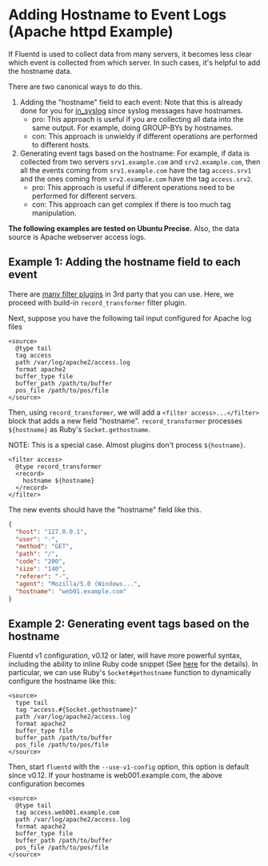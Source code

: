 # Adding Hostname to Event Logs (Apache httpd Example)

If Fluentd is used to collect data from many servers, it becomes less clear which event
is collected from which server. In such cases, it's helpful to add the hostname data.

There are two canonical ways to do this.

1. Adding the "hostname" field to each event: Note that this is already done for you for
[in_syslog](https:/docs.fluentd.org/articles/in_syslog) since syslog messages have hostnames.
    - pro: This approach is useful if you are collecting all data into the same output. For example, doing GROUP-BYs by hostnames.
    - con: This approach is unwieldy if different operations are performed to different hosts.
2. Generating event tags based on the hostname: For example, if data is collected from two servers
`srv1.example.com` and `srv2.example.com`, then all the events coming from `srv1.example.com` have the tag
`access.srv1` and the ones coming from `srv2.example.com` have the tag `access.srv2`.
    - pro: This approach is useful if different operations need to be performed for different servers.
    - con: This approach can get complex if there is too much tag manipulation.

**The following examples are tested on Ubuntu Precise.** Also, the data source is Apache webserver access logs.

## Example 1: Adding the hostname field to each event

There are [many filter plugins](/plugins#filter) in 3rd party that you can use. Here, we proceed with
build-in `record_transformer` filter plugin.

Next, suppose you have the following tail input configured for Apache log files

```
<source>
  @type tail
  tag access
  path /var/log/apache2/access.log
  format apache2
  buffer_type file
  buffer_path /path/to/buffer
  pos_file /path/to/pos/file
</source>
```

Then, using `record_transformer`, we will add a `<filter access>...</filter>` block that adds
a new field "hostname". `record_transformer` processes `${hostname}` as Ruby's `Socket.gethostname`.

NOTE: This is a special case. Almost plugins don't process `${hostname}`.

```
<filter access>
  @type record_transformer
  <record>
    hostname ${hostname}
  </record>
</filter>
``` 

The new events should have the "hostname" field like this.

```json
{
  "host": "127.0.0.1",
  "user": "-",
  "method": "GET",
  "path": "/",
  "code": "200",
  "size": "140",
  "referer": "-",
  "agent": "Mozilla/5.0 (Windows...",
  "hostname": "web01.example.com"
}
```

## Example 2: Generating event tags based on the hostname

Fluentd v1 configuration, v0.12 or later, will have more powerful syntax, including the ability to inline Ruby
code snippet (See [here](http://docs.fluentd.org/articles/config-file) for the details).
In particular, we can use Ruby's `Socket#gethostname` function to dynamically configure the hostname
like this:

```
<source>
  type tail
  tag "access.#{Socket.gethostname}"
  path /var/log/apache2/access.log
  format apache2
  buffer_type file
  buffer_path /path/to/buffer
  pos_file /path/to/pos/file
</source>
```

Then, start `fluentd` with the `--use-v1-config` option, this option is default since v0.12. If your hostname is web001.example.com,
the above configuration becomes

```
<source>
  @type tail
  tag access.web001.example.com
  path /var/log/apache2/access.log
  format apache2
  buffer_type file
  buffer_path /path/to/buffer
  pos_file /path/to/pos/file
</source>
```
